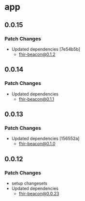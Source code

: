 # app

## 0.0.15

### Patch Changes

- Updated dependencies [7e54b5b]
    - fhir-beacon@0.1.2

## 0.0.14

### Patch Changes

- Updated dependencies
  - fhir-beacon@0.1.1

## 0.0.13

### Patch Changes

- Updated dependencies [156552a]
  - fhir-beacon@0.1.0

## 0.0.12

### Patch Changes

- setup changesets
- Updated dependencies
  - fhir-beacon@0.0.23
